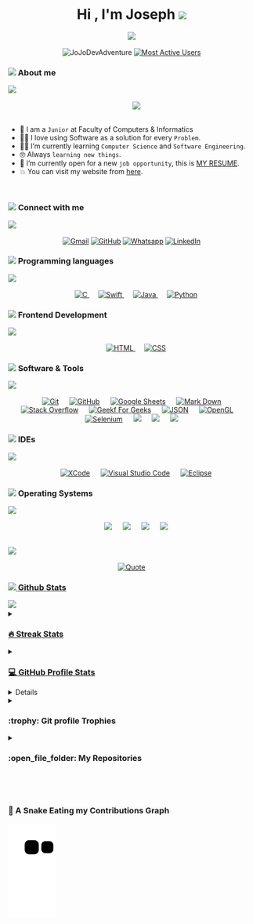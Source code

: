 <h1 align="center">Hi , I'm Joseph <img src="https://media.giphy.com/media/hvRJCLFzcasrR4ia7z/giphy.gif" width="35"></h1>

<p align="center">
  <a href="https://github.com/DenverCoder1/readme-typing-svg"><img src="https://readme-typing-svg.herokuapp.com?font=Time+New+Roman&color=%23C8BE25&size=25&center=true&vCenter=true&width=600&height=100&lines=Computer+Science+Student;iOS+Developer;UI/UX+Designer;Always+learning+new+things"></a>
</p>

<p align="center"> 
	<img src="https://komarev.com/ghpvc/?username=JoJoDevAdventure&label=Profile%20views&color=0e75b6&style=for-the-badge" alt="JoJoDevAdventure" height=25px, width=150px/> 
	<a href = "https://commits.top/tunisia.html" target="_blank">
		<img src="https://en9qbhatdkiqqfk.m.pipedream.net/" alt="Most Active Users" target="_blank" height=25px, width=300px/>
	</a>
</p>

	
### <picture><img src = "https://github.com/JoJoDevAdventure/JoJoDevAdventure/blob/main/Images/about_me.gif?raw=true" width = 40px></picture> About me
<img  src="https://github.com/JoJoDevAdventure/JoJoDevAdventure/blob/main/Images/borderseperator.gif">

<picture> <img align="right" src="https://github.com/JoJoDevAdventure/JoJoDevAdventure/blob/main/Images/Right_Side.gif?raw=true" width = 250px></picture>

<br><br>


- :school: I am a `Junior` at Faculty of Computers & Informatics
- :technologist: I love using Software as a solution for every `Problem`.
- :student: I’m currently learning `Computer Science` and `Software Engineering`.
- :nerd_face: Always `learning new things`.
- :thinking: I’m currently open for a new `job opportunity`, this is [MY RESUME](https://github.com/JoJoDevAdventure/JoJoDevAdventure/files/10444513/Resume-ios_compressed.pdf).
- :boom: You can visit my website from [here](https://youssef-bouhlel-portfolio.ml). 
<br>

### <picture> <img src="https://github.com/JoJoDevAdventure/JoJoDevAdventure/blob/main/Images/Connect-with-me.gif?raw=true" width="100px"> </picture> Connect with me
<img  src="https://github.com/JoJoDevAdventure/JoJoDevAdventure/blob/main/Images/borderseperator.gif">
<p align="center">
	<a href="mailto:youssef.b.air2@gmail.com"><img img src="https://img.shields.io/badge/gmail-%23EA4335.svg?style=for-the-badge&logo=gmail&logoColor=white" alt="Gmail"/></a>
	<a href="https://github.com/JoJoDevAdventure"><img src="https://img.shields.io/badge/github-%23181717.svg?style=for-the-badge&logo=github&logoColor=white" alt="GitHub"/></a>
	<a href="https://wa.me/021653291225"><img src="https://img.shields.io/badge/whatsapp-%2325D366.svg?style=for-the-badge&logo=whatsapp&logoColor=white" alt="Whatsapp"/></a>
	<a href="https://www.linkedin.com/in/youssef-bouhlel/"><img src="https://img.shields.io/badge/linkedin-%230A66C2.svg?style=for-the-badge&logo=linkedin&logoColor=white" alt="LinkedIn"/></a>
</p>

### <picture> <img src = "https://github.com/JoJoDevAdventure/JoJoDevAdventure/blob/main/Images/Programming_Languages.gif?raw=true" width = 40px>  </picture> Programming languages
<img  src="https://github.com/JoJoDevAdventure/JoJoDevAdventure/blob/main/Images/borderseperator.gif">

<p align="center"> 
  &emsp; 
  <a href="https://www.cprogramming.com/" target="_blank"> 
    <img alt="C" src="https://img.shields.io/badge/C%20-%232370ED.svg?style=for-the-badge&logo=c&logoColor=white">
  </a> 
  &emsp; 
   <a href="https://www.swift.org" target="_blank">
    <img alt="Swift" src="https://img.shields.io/badge/Swift%20-%2314354C.svg?style=for-the-badge&logo=swift&logoColor=orange">
  </a>
  &emsp;
  <a href="https://www.java.com" target="_blank"> 
    <img alt="Java" src="https://img.shields.io/badge/Java-%23007396.svg?style=for-the-badge&logo=java&logoColor=white">
  </a>
  &emsp;
   <a href="https://www.python.org" target="_blank">
    <img alt="Python" src="https://img.shields.io/badge/Python%20-%2314354C.svg?style=for-the-badge&logo=python&logoColor=white">
  </a>
</p>

### <picture> <img src = "https://github.com/JoJoDevAdventure/JoJoDevAdventure/blob/main/Images/Front_End.gif?raw=true" width = 40px>  </picture> Frontend Development
<img  src="https://github.com/JoJoDevAdventure/JoJoDevAdventure/blob/main/Images/borderseperator.gif">
<p align="center"> 
  &emsp; 
  <a href="https://www.w3.org/html/" target="_blank"> 
   <img alt="HTML" src="https://img.shields.io/badge/HTML5%20-%23E34F26.svg?style=for-the-badge&logo=html5&logoColor=white">
  </a>   
  &emsp;
  <a href="https://www.w3schools.com/css/" target="_blank">
    <img alt="CSS" src="https://img.shields.io/badge/CSS%20-%231572B6.svg?style=for-the-badge&logo=css3&logoColor=white">
  </a> 
</p>

 ### <picture> <img src = "https://github.com/JoJoDevAdventure/JoJoDevAdventure/blob/main/Images/Software_Tools.gif?raw=true" width = 40px>  </picture> Software & Tools
 <img  src="https://github.com/JoJoDevAdventure/JoJoDevAdventure/blob/main/Images/borderseperator.gif">
 
<p align="center">
  &emsp;
    <a href="#"><img alt="Git" src="https://img.shields.io/badge/Git%20-%23F05033.svg?style=for-the-badge&logo=git&logoColor=white"></a>
  &emsp;
    <a href="#"><img alt="GitHub" src="https://img.shields.io/badge/github-%23181717.svg?style=for-the-badge&logo=github&logoColor=white"></a>
  &emsp;
    <a href="#"><img alt="Google Sheets" src="https://img.shields.io/badge/Google%20Sheets%20-%2334A853.svg?style=for-the-badge&logo=google%20sheets&logoColor=white"></a>
  &emsp;
    <a href="#"><img alt="Mark Down" src="https://img.shields.io/badge/Markdown-000000?style=for-the-badge&logo=markdown&logoColor=white"></a>
  &emsp;
    <a href="#"><img alt="Stack Overflow" src="https://img.shields.io/badge/-Stack%20Overflow-FE7A16?style=for-the-badge&logo=stack-overflow&logoColor=white"></a>
  &emsp;
    <a href="#"><img alt="Geekf For Geeks" src="https://img.shields.io/badge/geeksforgeeks-%230F9D58.svg?style=for-the-badge&logo=geeksforgeeks&logoColor=white"></a>
  &emsp;
    <a href="#"><img alt="JSON" img src="https://img.shields.io/badge/json-%23000000.svg?style=for-the-badge&logo=json&logoColor=white"></a>
  &emsp;
    <a href="#"><img alt="OpenGL" src="https://img.shields.io/badge/opengl-%235586A4.svg?style=for-the-badge&logo=opengl&logoColor=white"></a>
  &emsp;
    <a href="#"><img alt="Selenium" src="https://img.shields.io/badge/selenium-%2343B02A.svg?&style=for-the-badge&logo=selenium&logoColor=white"></a>
    &emsp;
    <a href="#"><img src="https://img.shields.io/badge/latex-%23008080.svg?&style=for-the-badge&logo=latex&logoColor=white" /></a>
    &emsp;
    <a href="#"><img src="https://img.shields.io/badge/django-%23092E20.svg?&style=for-the-badge&logo=django&logoColor=white" /></a>
    &emsp;
    <a href="#"><img src="https://img.shields.io/badge/mysql-%234479A1.svg?&style=for-the-badge&logo=mysql&logoColor=white"/></a>
</p>

 ### <picture> <img src = "https://github.com/7oSkaaa/7oSkaaa/blob/main/Images/IDEs.gif?raw=true" width = 40px>  </picture> IDEs
 <img  src="https://github.com/JoJoDevAdventure/JoJoDevAdventure/blob/main/Images/borderseperator.gif">
 
<p align="center">
  &emsp;
    <a href="#"><img alt="XCode" src="https://img.shields.io/badge/XCode-0078d7.svg?style=for-the-badge&logo=xcode&logoColor=white"></a>
  &emsp;
    <a href="#"><img alt="Visual Studio Code" src="https://img.shields.io/badge/Visual%20Studio%20Code-0078d7.svg?style=for-the-badge&logo=visual-studio-code&logoColor=white"></a>
  &emsp;
    <a href="#"><img alt="Eclipse" src="https://img.shields.io/badge/eclipse%20ide-%232C2255.svg?&style=for-the-badge&logo=eclipse%20ide&logoColor=white" /></a>
</p>

 ### <picture> <img src = "https://github.com/JoJoDevAdventure/JoJoDevAdventure/blob/main/Images/OS.gif?raw=true" width = 40px>  </picture> Operating Systems
 <img  src="https://github.com/JoJoDevAdventure/JoJoDevAdventure/blob/main/Images/borderseperator.gif">
 
<p align="center">
  &emsp;
    <a href="#"><img src="https://img.shields.io/badge/MacOS-FCC624?style=for-the-badge&logo=apple&logoColor=black"></a>
  &emsp;
    <a href="#"><img src="https://img.shields.io/badge/Linux-FCC624?style=for-the-badge&logo=linux&logoColor=black"></a>
  &emsp;
    <a href="#"><img src="https://img.shields.io/badge/Ubuntu-E95420?style=for-the-badge&logo=ubuntu&logoColor=white"></a>
  &emsp;
    <a href="#"><img src="https://img.shields.io/badge/Windows-0078D6?style=for-the-badge&logo=windows&logoColor=white"></a>
</p>

<br> 

<img  src="https://github.com/JoJoDevAdventure/JoJoDevAdventure/blob/main/Images/borderseperator.gif">

<p align = "center">
	<a href="https://github.com/piyushsuthar/github-readme-quotes"> <img alt = "Quote" src="https://quotes-github-readme.vercel.app/api?type=horizontal&theme=tokyonight&animation=grow_out_in&quoteCategory=programming">
</p>

### <picture> <img src = "https://github.com/JoJoDevAdventure/JoJoDevAdventure/blob/main/Images/Statistics.gif?raw=true" width = 40px>  </picture> Github Stats
<img  src="https://github.com/JoJoDevAdventure/JoJoDevAdventure/blob/main/Images/borderseperator.gif">

<details><summary><h3> 🔥 Streak Stats</h3></summary>

----	

<p align="center"><img src="https://github-readme-streak-stats.herokuapp.com/?user=JoJoDevAdventure&theme=tokyonight_duo" alt="JoJoDevAdventure" /></p>

</details>
  
<details><summary><h3>💻 GitHub Profile Stats</h3></summary>

----
	
<p align="center">

![JoJo's GitHub stats](https://github-readme-stats.vercel.app/api?username=JoJoDevAdventure&show_icons=true&theme=radical)
<br/>

  <b>Note:</b> Top languages is only a metric of the languages my public code consists of and doesn't reflect experience or skill level.
  </p>
</details>

<details><summary><h3>⚡ Recent GitHub Activity</h3></summary>

----
	
[![JoJoDevAdventure's github activity graph](https://github-readme-activity-graph.cyclic.app/graph?username=JoJoDevAdventure&theme=github)](https://github.com/JoJoDevAdventure/github-readme-activity-graph)

 
</details>

<details><summary> <h3> :trophy: Git profile Trophies </h3></summary>

----
	
<p align="center"> <a href="https://github.com/ryo-ma/github-profile-trophy"><img src="https://github-profile-trophy.vercel.app/?username=JoJoDevAdventure&layout=compact&theme=tokyonight&column=4&margin-w=15&margin-h=15" alt="JoJoDevAdventure" /></a> </p>
	
</details>
	
<details><summary><h3> :open_file_folder: My Repositories </h3></summary>

----
	
<div>
  <p align="center">
    	<a href="https://github.com/JoJoDevAdventure/RPS-Multiplayer">
      		<img src="https://github-readme-stats.vercel.app/api/pin/?username=JoJoDevAdventure&repo=RPS-Multiplayer&theme=tokyonight" alt="GitHub Stats" />
    	</a>
    	<a href="https://github.com/JoJoDevAdventure/Marvel-vs-VIH">
      		<img src="https://github-readme-stats.vercel.app/api/pin/?username=JoJoDevAdventure&repo=Marvel-vs-VIH&theme=tokyonight" alt="GitHub Stats" />
    	</a>
    	<a href="https://github.com/JoJoDevAdventure/iCookPad">
      		<img src="https://github-readme-stats.vercel.app/api/pin/?username=JoJoDevAdventure&repo=iCookPad&theme=tokyonight" alt="GitHub Stats" />
    	</a>
	<a href="https://github.com/JoJoDevAdventure/Let-s-Skate">
      		<img src="https://github-readme-stats.vercel.app/api/pin/?username=JoJoDevAdventure&repo=Let-s-Skate&theme=tokyonight" alt="GitHub Stats" />
    	</a>
	<a href="https://github.com/JoJoDevAdventure/Swift-Interview">
      		<img src="https://github-readme-stats.vercel.app/api/pin/?username=JoJoDevAdventure&repo=Swift-Interview&theme=tokyonight" alt="GitHub Stats" />
    	</a>
	<a href="https://github.com/JoJoDevAdventure/TwitterSwiftUI">
      		<img src="https://github-readme-stats.vercel.app/api/pin/?username=JoJoDevAdventure&repo=TwitterSwiftUI&theme=tokyonight" alt="GitHub Stats" />
    	</a>
	<a href="https://github.com/JoJoDevAdventure/SlotsGame">
      		<img src="https://github-readme-stats.vercel.app/api/pin/?username=JoJoDevAdventure&repo=SlotsGame&theme=tokyonight" alt="GitHub Stats" />
    	</a>
	<a href="https://github.com/JoJoDevAdventure/Guardians-Of-The-GalaxyP">
      		<img src="https://github-readme-stats.vercel.app/api/pin/?username=JoJoDevAdventure&repo=Guardians-Of-The-Galaxy&theme=tokyonight" alt="GitHub Stats" />
    	</a>
	<a href="https://github.com/JoJoDevAdventure/FacebookSwiftUI">
      		<img src="https://github-readme-stats.vercel.app/api/pin/?username=JoJoDevAdventure&repo=FacebookSwiftUI&theme=tokyonight" alt="GitHub Stats" />
    	</a>
	<a href="https://github.com/JoJoDevAdventure/Netflix-Clone">
      		<img src="https://github-readme-stats.vercel.app/api/pin/?username=JoJoDevAdventure&repo=Netflix-Clone&theme=tokyonight" alt="GitHub Stats" />
    	</a>
	<a href="https://github.com/JoJoDevAdventure/TicTacToe">
      		<img src="https://github-readme-stats.vercel.app/api/pin/?username=JoJoDevAdventure&repo=TicTacToe&theme=tokyonight" alt="GitHub Stats" />
    	</a>
  </p>
</div>
</details>

</br></br>
	
### 🐍 A Snake Eating my Contributions Graph
![Snake animation](https://github.com/JoJoDevAdventure/JoJoDevAdventure/blob/output/github-contribution-grid-snake.svg)
